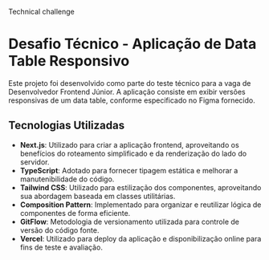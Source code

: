 Technical challenge
# Desafio Técnico - Aplicação de Data Table Responsivo

Este projeto foi desenvolvido como parte do teste técnico para a vaga de Desenvolvedor Frontend Júnior. A aplicação consiste em exibir versões responsivas de um data table, conforme especificado no Figma fornecido.

## Tecnologias Utilizadas

- **Next.js**: Utilizado para criar a aplicação frontend, aproveitando os benefícios do roteamento simplificado e da renderização do lado do servidor.
- **TypeScript**: Adotado para fornecer tipagem estática e melhorar a manutenibilidade do código.
- **Tailwind CSS**: Utilizado para estilização dos componentes, aproveitando sua abordagem baseada em classes utilitárias.
- **Composition Pattern**: Implementado para organizar e reutilizar lógica de componentes de forma eficiente.
- **GitFlow**: Metodologia de versionamento utilizada para controle de versão do código fonte.
- **Vercel**: Utilizado para deploy da aplicação e disponibilização online para fins de teste e avaliação.
